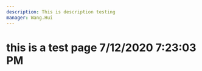 ```yaml
---
description: This is description testing
manager: Wang.Hui
---
```

# this is a test page 7/12/2020 7:23:03 PM
